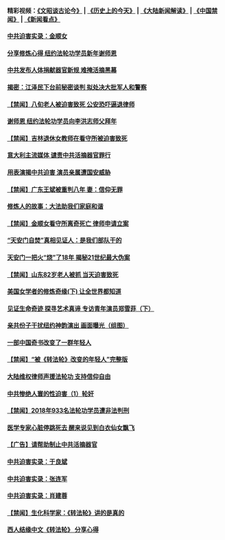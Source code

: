 #### 精彩视频：[《文昭谈古论今》](http://45.32.25.56/wenzhao) | [《历史上的今天》](http://45.32.25.56/today-in-history) | [《大陆新闻解读》](http://45.32.25.56/ntdtv-comedy) | [《中国禁闻》](http://45.32.25.56/ntdtv-news) | [《新闻看点》](http://45.32.25.56/news-insight) 

 #### [中共迫害实录：金顺女](../pages/prog1530/a102505963.md?t=02080836?t=02080835?t=02080834?t=02080827) 

#### [分享修炼心得 纽约法轮功学员新年谢师恩](../pages/prog1530/a102505084.md?t=02080836?t=02080835?t=02080834?t=02080827) 

#### [中共发布人体捐献器官新规 难掩活摘黑幕](../pages/prog1530/a102501247.md?t=02080836?t=02080835?t=02080834?t=02080827) 

#### [揭密：江泽民下台前秘密谈判 拟处决大批军人和警察](../pages/prog1530/a102501178.md?t=02080836?t=02080835?t=02080834?t=02080827) 

#### [【禁闻】八旬老人被迫害致死 公安恐吓逼退律师](../pages/prog1530/a102500850.md?t=02080836?t=02080835?t=02080834?t=02080827) 

#### [谢师恩 纽约法轮功学员向李洪志师父拜年](../pages/prog1530/a102499222.md?t=02080836?t=02080835?t=02080834?t=02080827) 

#### [【禁闻】吉林退休女教师在看守所被迫害致死](../pages/prog1530/a102498514.md?t=02080836?t=02080835?t=02080834?t=02080827) 

#### [意大利主流媒体 谴责中共活摘器官罪行](../pages/prog1530/a102497726.md?t=02080836?t=02080835?t=02080834?t=02080827) 

#### [用表演揭中共迫害 演员亲属遭国安威胁](../pages/prog1530/a102497395.md?t=02080836?t=02080835?t=02080834?t=02080827) 

#### [【禁闻】广东王斌被重判八年 妻：信仰无罪](../pages/prog1530/a102496517.md?t=02080836?t=02080835?t=02080834?t=02080827) 

#### [修炼人的故事：大法助我们家庭和谐](../pages/prog1530/a102496392.md?t=02080836?t=02080835?t=02080834?t=02080827) 

#### [【禁闻】金顺女看守所离奇死亡 律师申请立案](../pages/prog1530/a102495792.md?t=02080836?t=02080835?t=02080834?t=02080827) 

#### [“天安门自焚”真相见证人：是我们部队干的](../pages/prog1530/a102495284.md?t=02080836?t=02080835?t=02080834?t=02080827) 

#### [天安门一把火“烧”了18年  揭秘21世纪最大伪案](../pages/prog1530/a102495291.md?t=02080836?t=02080835?t=02080834?t=02080827) 

#### [【禁闻】山东82岁老人被抓 当天迫害致死](../pages/prog1530/a102491964.md?t=02080836?t=02080835?t=02080834?t=02080827) 

#### [美国女学者的修炼奇缘(下) 让全世界都知道](../pages/prog1530/a102491028.md?t=02080836?t=02080835?t=02080834?t=02080827) 

#### [见证生命奇迹 探寻艺术真谛 专访青年演员郑雪菲（下）](../pages/prog1530/a102489756.md?t=02080836?t=02080835?t=02080834?t=02080827) 

#### [亲共份子干扰纽约神韵演出 画面曝光（组图）](../pages/prog1530/a102489208.md?t=02080836?t=02080835?t=02080834?t=02080827) 

#### [一部中国奇书改变了一群年轻人](../pages/prog1530/a102487537.md?t=02080836?t=02080835?t=02080834?t=02080827) 

#### [【禁闻】“被《转法轮》改变的年轻人”完整版](../pages/prog1530/a102487106.md?t=02080836?t=02080835?t=02080834?t=02080827) 

#### [大陆维权律师声援法轮功 支持信仰自由](../pages/prog1530/a102487251.md?t=02080836?t=02080835?t=02080834?t=02080827) 

#### [中共惨绝人寰的性迫害（1）轮奸](../pages/prog1530/a102486576.md?t=02080836?t=02080835?t=02080834?t=02080827) 

#### [【禁闻】2018年933名法轮功学员遭非法判刑](../pages/prog1530/a102486240.md?t=02080836?t=02080835?t=02080834?t=02080827) 

#### [医学专家心脏停跳死去 醒来说见到白衣仙女飘飞](../pages/prog1530/a102484868.md?t=02080836?t=02080835?t=02080834?t=02080827) 

#### [【广告】请帮助制止中共活摘器官](../pages/prog1530/a1319365.md?t=02080836?t=02080835?t=02080834?t=02080827) 

#### [中共迫害实录：于良斌](../pages/prog1530/a102484298.md?t=02080836?t=02080835?t=02080834?t=02080827) 

#### [中共迫害实录：张连军](../pages/prog1530/a102484301.md?t=02080836?t=02080835?t=02080834?t=02080827) 

#### [中共迫害实录：肖建蓉](../pages/prog1530/a102483471.md?t=02080836?t=02080835?t=02080834?t=02080827) 

#### [【禁闻】生化科学家：《转法轮》讲的是真的](../pages/prog1530/a102482532.md?t=02080836?t=02080835?t=02080834?t=02080827) 

#### [西人结缘中文《转法轮》 分享心得](../pages/prog1530/a102481647.md?t=02080836?t=02080835?t=02080834?t=02080827) 

